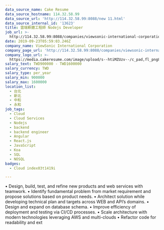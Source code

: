 ```yaml
---
data_source_name: Cake Resume
data_source_hostname: 114.32.58.99
data_source_url: 'http://114.32.58.99:8088/new 11.html'
data_source_internal_id: '13623'
title: 雲端軟體工程師 Nodejs Developer
job_url: >-
  http://114.32.58.99:8088/companies/viewsonic-international-corporation/jobs/cloud-software-engineer-nodejs-developer
date: 2019-09-23T05:59:03.246Z
company_name: ViewSonic International Corporation
company_page_url: 'http://114.32.58.99:8088/companies/viewsonic-international-corporation'
company_logo_url: >-
  https://media.cakeresume.com/image/upload/s--htiMZUzv--/c_pad,fl_png8,h_200,w_200/v1655364380/tbpy1o9a5dyoftd0j1kc.png
salary_text: TWD900000 - TWD1600000
salary_currency: TWD
salary_type: per_year
salary_min: 900000
salary_max: 1600000
location_list:
  - 台北
  - 新北
  - 中和
  - 永和
job_tags:
  - Cloud
  - Cloud Services
  - Nodejs
  - backend
  - backend engineer
  - Angular
  - React.js
  - JavaScript
  - Koa
  - SQL
  - NOSQL
badges:
  - Cloud index03t1419i

---
```


• Design, build, test, and refine new products and web services with teamwork. • Identify fundamental problem from market requirement and propose solutions based on product needs. • Architect solution while developing technical plan and targets across WEB and API’s domains. • Design and expand on database schema. • Improve efficiency of deployment and testing via CI/CD processes. • Scale architecture with modern technologies leveraging AWS and multi-clouds • Refactor code for readability and ext